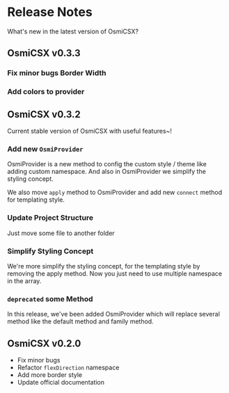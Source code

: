 # Release Notes
What's new in the latest version of OsmiCSX?

## OsmiCSX v0.3.3
### Fix minor bugs Border Width
### Add colors to provider

## OsmiCSX v0.3.2
Current stable version of OsmiCSX with useful features~!
### Add new `OsmiProvider`
OsmiProvider is a new method to config the custom style / theme like adding custom namespace. And also in OsmiProvider we simplify the styling concept.

We also move `apply` method to OsmiProvider and add new `connect` method for templating style.

### Update Project Structure
Just move some file to another folder

### Simplify Styling Concept
We're more simplify the styling concept, for the templating style by removing the apply method. Now you just need to use multiple namespace in the array.

### `deprecated` some Method
In this release, we've been added OsmiProvider which will replace several method like the default method and family method.

## OsmiCSX v0.2.0
- Fix minor bugs
- Refactor `flexDirection` namespace
- Add more border style
- Update official documentation
